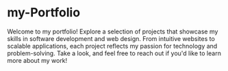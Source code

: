 # my-Portfolio
Welcome to my portfolio! Explore a selection of projects that showcase my skills in software development and web design. From intuitive websites to scalable applications, each project reflects my passion for technology and problem-solving. Take a look, and feel free to reach out if you'd like to learn more about my work!
